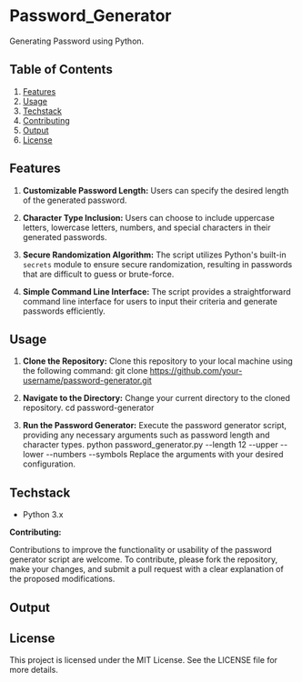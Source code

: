 # Password_Generator

Generating Password using Python.

## Table of Contents

1. [Features](#features)
2. [Usage](#usage)
3. [Techstack](#techstack)
4. [Contributing](#contributing)
5. [Output](#output)
6. [License](#license)
   
## Features

1. **Customizable Password Length:**
   Users can specify the desired length of the generated password.
   
2. **Character Type Inclusion:**
   Users can choose to include uppercase letters, lowercase letters, numbers, and special characters in their generated passwords.
   
3. **Secure Randomization Algorithm:**
   The script utilizes Python's built-in `secrets` module to ensure secure randomization, resulting in passwords that are difficult to guess or brute-force.
   
4. **Simple Command Line Interface:**
   The script provides a straightforward command line interface for users to input their criteria and generate passwords efficiently.

## Usage

1. **Clone the Repository:** Clone this repository to your local machine using the following command:
   git clone https://github.com/your-username/password-generator.git
   
2. **Navigate to the Directory:** Change your current directory to the cloned repository.
   cd password-generator
   
3. **Run the Password Generator:** Execute the password generator script, providing any necessary arguments such as password length and character types.
   python password_generator.py --length 12 --upper --lower --numbers --symbols
   Replace the arguments with your desired configuration.

## Techstack

- Python 3.x

**Contributing:**

Contributions to improve the functionality or usability of the password generator script are welcome. To contribute, please fork the repository, make your changes, and submit a pull request with a clear explanation of the proposed modifications.

## Output



## License

This project is licensed under the MIT License. See the LICENSE file for more details.

